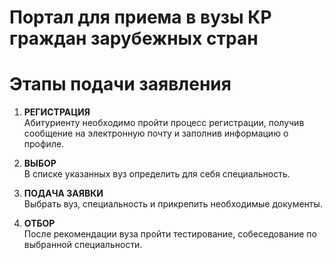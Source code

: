 # Портал для приема в вузы КР граждан зарубежных стран

# Этапы подачи заявления

1. **РЕГИСТРАЦИЯ**  
Абитуриенту необходимо пройти процесс регистрации, получив сообщение на электронную почту и заполнив информацию о профиле.

2. **ВЫБОР**  
В списке указанных вуз определить для себя специальность.

3. **ПОДАЧА ЗАЯВКИ**  
Выбрать вуз, специальность и прикрепить необходимые документы.

4. **ОТБОР**  
После рекомендации вуза пройти тестирование, собеседование по выбранной специальности.



